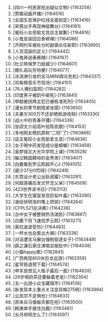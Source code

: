 
1. [四川一村民家挖出疑似文物]-[1163258]
1. [赘婿动画开播]-[1164516]
1. [全国生态保护红线全面划定]-[1163416]
1. [宋茜出手再现神级舞台]-[1164161]
1. [冤枉小女孩偷文具店主致歉]-[1164816]
1. [小鬼变装回应泰裤辣]-[1164086]
1. [开网约车被处分的副镇长任新职]-[1163860]
1. [人货混装的定义]-[1164442]
1. [小鬼再说泰裤辣]-[1164167]
1. [杜兰特保罗力挺威少]-[1164601]
1. [娜扎自玩穷哈梗]-[1164077]
1. [冰淇淋引发的宝马MINI舆论危机]-[1164337]
1. [邓紫棋音乐节现场]-[1164151]
1. [76人横扫篮网]-[1164282]
1. [印度男子被奶牛砸死]-[1163841]
1. [申聪被拐两主犯已被核准死刑]-[1163405]
1. [漫长的季节剧情紧张感]-[1163650]
1. [夫妻欠300万不还却晒旅游视频]-[1163330]
1. [战火中的青春开播]-[1164336]
1. [张颂文介绍高叶给陈凯歌]-[1164153]
1. [多地网友晒抗原称“二阳”了]-[1163866]
1. [店主冤枉小女孩偷拿文具]-[1164636]
1. [女子喝中药发现成分是蟑螂]-[1163458]
1. [奚梦瑶北大光华学院上课]-[1163528]
1. [躲过韩国酵母的金秀贤]-[1163407]
1. [白鹿看到罗云熙超开心]-[1164105]
1. [威少37分0罚球]-[1164249]
1. [东霓设计老公出轨闺蜜]-[1163291]
1. [何超莲婚后发文怀念父亲]-[1164509]
1. [423世界读书日]-[1163113]
1. [大学生在寝室发现巨拟叶螽]-[1163390]
1. [谁给徐明浩的嘴上把锁]-[1164264]
1. [CFPLS21总决赛]-[1164236]
1. [台中女子被整锅热汤泼脸]-[1163667]
1. [白鹿下班飞速找罗云熙]-[1163271]
1. [奥拉迪波受伤]-[1164483]
1. [一杯水也会惹出大祸]-[1163338]
1. [对话遭宝马展台强制驱逐女子]-[1163449]
1. [薛之谦石家庄演唱会报批中]-[1164038]
1. [小猫happy歌]-[1162841]
1. [广西再现800米巨龙巡游]-[1163359]
1. [星穹铁道预下载]-[1164574]
1. [申军良想见人贩子最后一面]-[1164628]
1. [26岁喝奶茶还要躲着老爸]-[1162304]
1. [五一出游小众宝藏城市]-[1164136]
1. [新发现本土重点关注变异株275例]-[1163994]
1. [云岚宗不足惧也]-[1164633]
1. [原来兵马俑每天都在挖]-[1163500]
1. [韩庚单手接住白鹿]-[1163481]
1. [长月烬明怎么了]-[1163597]